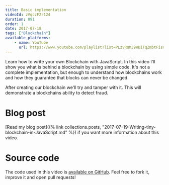 ```yaml
---
title: Basic implementation
videoId: zVqczFZr124
duration: 891
order: 1
date: 2017-07-18
tags: ["Blockchain"]
available_platforms:
    - name: YouTube
      url: https://www.youtube.com/playlist?list=PLzvRQMJ9HDiTqZmbtFisdXFxul5k0F-Q4
---
```


Learn how to write your own Blockchain with JavaScript. In this video I'll show you what is behind a blockchain by using simple code. It's not a complete implementation, but enough to understand how blockchains work and how they guarantee that blocks can never be changed.

After creating our blockchain we'll try and tamper with it. This will demonstrate a blockchains ability to detect fraud.

# Blog post

[Read my blog post]({% link collections.posts, "2017-07-19-Writing-tiny-blockchain-in-JavaScript.md" %}) if you want more information about this video.

# Source code

The code used in this video is [available on GitHub](https://github.com/SavjeeTutorials/SavjeeCoin). Feel free to fork it, improve it and open pull requests!